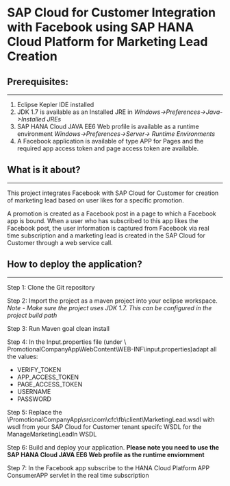 SAP Cloud for Customer Integration with Facebook using SAP HANA Cloud Platform for Marketing Lead Creation
=============

## Prerequisites:
-------------------
1.	Eclipse Kepler IDE installed
2.	JDK 1.7 is available as an Installed JRE in *Windows->Preferences->Java->Installed JREs*
3.	SAP HANA Cloud JAVA EE6 Web profile is available as a runtime environment *Windows->Preferences->Server-> Runtime Environments*
4.	A Facebook application is available of type APP for Pages and the required app access token and page access token are available.

## What is it about?
--------------
This project integrates Facebook with SAP Cloud for Customer for creation of marketing lead based on user likes for a specific promotion.

A promotion is created as a Facebook post in a page to which a Facebook app is bound. When a user who has subscribed to this app likes the Facebook post, the user information is captured from Facebook via real time subscription and a marketing lead is created in the SAP Cloud for Customer through a web service call.

## How to deploy the application?
-------------------

Step 1: Clone the Git repository

Step 2: Import the project as a maven project into your eclipse workspace. 
*Note - Make sure the project uses JDK 1.7. This can be configured in the project build path*

Step 3: Run Maven goal clean install 

Step 4: In the Input.properties file (under \\ PromotionalCompanyApp\WebContent\WEB-INF\input.properties)adapt all the values:

- VERIFY_TOKEN
- APP_ACCESS_TOKEN
- PAGE_ACCESS_TOKEN
- USERNAME
- PASSWORD

Step 5: Replace the \PromotionalCompanyApp\src\com\cfc\fb\client\MarketingLead.wsdl with wsdl from your SAP Cloud for Customer tenant specifc WSDL for the ManageMarketingLeadIn WSDL

Step 6: Build and deploy your application. **Please note you need to use the SAP HANA Cloud JAVA EE6 Web profile as the runtime enviornment**

Step 7: In the Facebook app subscribe to the HANA Cloud Platform APP ConsumerAPP servlet in the real time subscription
